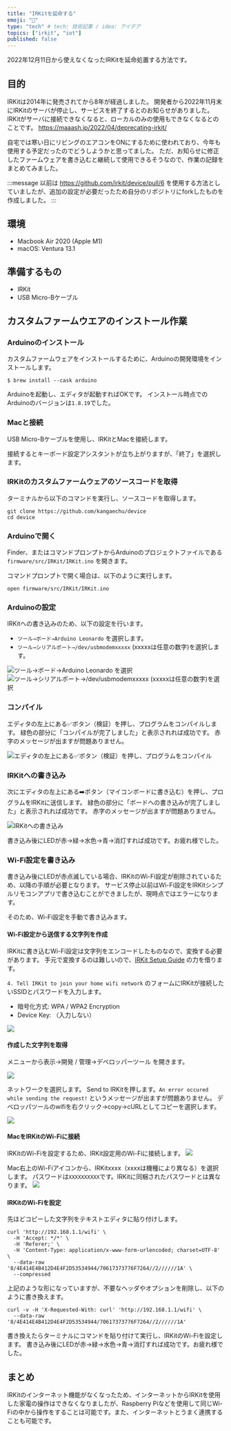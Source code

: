 ```yaml
---
title: "IRKitを延命する"
emoji: "💓"
type: "tech" # tech: 技術記事 / idea: アイデア
topics: ["irkit", "iot"]
published: false
---
```


2022年12月11日から使えなくなったIRKitを延命処置する方法です。

## 目的

IRKitは2014年に発売されてから8年が経過しました。
開発者から2022年11月末にIRKitのサーバが停止し、サービスを終了するとのお知らせがありました。
IRKitがサーバに接続できなくなると、ローカルのみの使用もできなくなるとのことです。
https://maaash.jp/2022/04/deprecating-irkit/

自宅では寒い日にリビングのエアコンをONにするために使われており、今年も使用する予定だったのでどうしようかと思ってました。
ただ、お知らせに修正したファームウェアを書き込むと継続して使用できるそうなので、作業の記録をまとめてみました。

:::message
以前は https://github.com/irkit/device/pull/6 を使用する方法としていましたが、追加の設定が必要だったため自分のリポジトリにforkしたものを作成しました。
:::

## 環境

- Macbook Air 2020 (Apple M1)
- macOS: Ventura 13.1

## 準備するもの

- IRKit
- USB Micro-Bケーブル

## カスタムファームウエアのインストール作業

### Arduinoのインストール

カスタムファームウェアをインストールするために、Arduinoの開発環境をインストールします。

```shell
$ brew install --cask arduino
```

Arduinoを起動し、エディタが起動すればOKです。
インストール時点でのArduinoのバージョンは`1.8.19`でした。

### Macと接続

USB Micro-Bケーブルを使用し、IRKitとMacを接続します。

接続するとキーボード設定アシスタントが立ち上がりますが、「終了」を選択します。

### IRKitのカスタムファームウェアのソースコードを取得

ターミナルから以下のコマンドを実行し、ソースコードを取得します。

```shell
git clone https://github.com/kangaechu/device
cd device
```

### Arduinoで開く

Finder、またはコマンドプロンプトからArduinoのプロジェクトファイルである `firmware/src/IRKit/IRKit.ino` を開きます。

コマンドプロンプトで開く場合は、以下のように実行します。

```shell
open firmware/src/IRKit/IRKit.ino
```

### Arduinoの設定

IRKitへの書き込みのため、以下の設定を行います。

- `ツール→ボード→Arduino Leonardo` を選択します。
- `ツール→シリアルポート→/dev/usbmodemxxxxx` (xxxxxは任意の数字)を選択します。

![`ツール→ボード→Arduino Leonardo` を選択](https://storage.googleapis.com/zenn-user-upload/67b31640e4e1-20221217.png)
![`ツール→シリアルポート→/dev/usbmodemxxxxx` (xxxxxは任意の数字)を選択](https://storage.googleapis.com/zenn-user-upload/c21e2322f607-20221217.png)

### コンパイル

エディタの左上にある✅ボタン（検証）を押し、プログラムをコンパイルします。
緑色の部分に「コンパイルが完了しました」と表示されれば成功です。
赤字のメッセージが出ますが問題ありません。

![エディタの左上にある✅ボタン（検証）を押し、プログラムをコンパイル](https://storage.googleapis.com/zenn-user-upload/56277ab8b6fb-20221217.png)

### IRKitへの書き込み

次にエディタの左上にある➡️ボタン（マイコンボードに書き込む）を押し、プログラムをIRKitに送信します。
緑色の部分に「ボードへの書き込みが完了しました」と表示されれば成功です。
赤字のメッセージが出ますが問題ありません。

![IRKitへの書き込み](https://storage.googleapis.com/zenn-user-upload/8641f7fadc8c-20221217.png)

書き込み後にLEDが赤→緑→水色→青→消灯すれば成功です。お疲れ様でした。

### Wi-Fi設定を書き込み

書き込み後にLEDが赤点滅している場合、IRKitのWi-Fi設定が削除されているため、以降の手順が必要となります。
サービス停止以前はWi-Fi設定をIRKitシンプルリモコンアプリで書き込むことができましたが、現時点ではエラーになります。

そのため、Wi-Fi設定を手動で書き込みます。

#### Wi-Fi設定から送信する文字列を作成

IRKitに書き込むWi-Fi設定は文字列をエンコードしたものなので、変換する必要があります。
手元で変換するのは難しいので、[IRKit Setup Guide](https://www.adriancourreges.com/projects/irkit-web-remote/live/public/setup.html) の力を借ります。

`4. Tell IRKit to join your home wifi network` のフォームにIRKitが接続したいSSIDとパスワードを入力します。

- 暗号化方式: WPA / WPA2 Encryption
- Device Key: （入力しない）

![](https://storage.googleapis.com/zenn-user-upload/3249a26608e0-20221217.png)

#### 作成した文字列を取得

メニューから表示→開発 / 管理→デベロッパーツール を開きます。

![](https://storage.googleapis.com/zenn-user-upload/bb6df90032df-20221217.png)

ネットワークを選択します。
Send to IRKitを押します。`An error occured while sending the request!` というメッセージが出ますが問題ありません。
デベロッパツールのwifiを右クリック→copy→cURLとしてコピーを選択します。

![](https://storage.googleapis.com/zenn-user-upload/06ad4ae72ca8-20221217.png)

#### MacをIRKitのWi-Fiに接続

IRKitのWi-Fiを設定するため、IRKit設定用のWi-Fiに接続します。
![](https://storage.googleapis.com/zenn-user-upload/2e969e7ef64e-20221217.png)

Mac右上のWi-Fiアイコンから、IRKitxxxx（xxxxは機種により異なる）を選択します。
パスワードは`XXXXXXXXXX`です。IRKitに同梱されたパスワードとは異なります。
![](https://storage.googleapis.com/zenn-user-upload/8eaa5a1d318b-20221217.png)

#### IRKitのWi-Fiを設定

先ほどコピーした文字列をテキストエディタに貼り付けします。

```shell
curl 'http://192.168.1.1/wifi' \
  -H 'Accept: */*' \
  -H 'Referer;' \
  -H 'Content-Type: application/x-www-form-urlencoded; charset=UTF-8' \
  --data-raw '8/4E414E4B412D4E4F2D53534944/70617373776F7264//2//////1A' \
  --compressed
```

上記のような形になっていますが、不要なヘッダやオプションを削除し、以下のように書き換えます。

```shell
curl -v -H 'X-Requested-With: curl' 'http://192.168.1.1/wifi' \
  --data-raw '8/4E414E4B412D4E4F2D53534944/70617373776F7264//2//////1A'
```

書き換えたらターミナルにコマンドを貼り付けて実行し、IRKitのWi-Fiを設定します。
書き込み後にLEDが赤→緑→水色→青→消灯すれば成功です。お疲れ様でした。

## まとめ

IRKitのインターネット機能がなくなったため、インターネットからIRKitを使用した家電の操作はできなくなりましたが、Raspberry Piなどを使用して同じWi-Fiの中から操作をすることは可能です。また、インターネットとうまく連携することも可能です。

